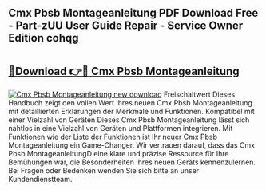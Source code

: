 ## Cmx Pbsb Montageanleitung PDF Download Free - Part-zUU User Guide Repair - Service Owner Edition cohqg

# <h2><a href="http://df6n64.blite.top/?on=Cmx+Pbsb+Montageanleitung">🔗Download 👉🔴 Cmx Pbsb Montageanleitung</a></h2>

[![Cmx Pbsb Montageanleitung new download](https://i.imgur.com/lujVjoI.png)](http://df6n64.blite.top/?on=Cmx+Pbsb+Montageanleitung)
Freischaltwert Dieses Handbuch zeigt den vollen Wert Ihres neuen Cmx Pbsb Montageanleitung mit detaillierten Erklärungen der Merkmale und Funktionen. Kompatibel mit einer Vielzahl von Geräten Dieses Cmx Pbsb Montageanleitung lässt sich nahtlos in eine Vielzahl von Geräten und Plattformen integrieren. Mit Funktionen wie der Liste der Funktionen ist Ihr neuer Cmx Pbsb Montageanleitung ein Game-Changer. Wir vertrauen darauf, dass das Cmx Pbsb MontageanleitungD eine klare und präzise Ressource für Ihre Bemühungen war, die Besonderheiten Ihres neuen Geräts kennenzulernen. Bei Fragen oder Bedenken wenden Sie sich bitte an unser Kundendienstteam.
